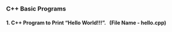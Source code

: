 ### C++ Basic Programs

#### 1. C++ Program to Print “Hello World!!!”. &nbsp; (File Name - hello.cpp)
